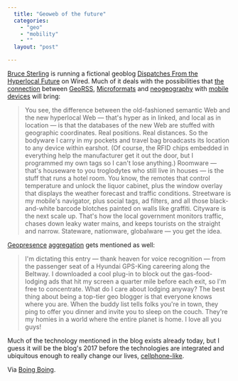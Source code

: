 ```yaml
---
  title: "Geoweb of the future"
  categories: 
    - "geo"
    - "mobility"
    - ""
  layout: "post"

---
```

[Bruce Sterling][1] is running a fictional geoblog [Dispatches From the Hyperlocal Future][2] on Wired. Much of it deals with the possibilities that [the connection][6] between [GeoRSS][3], [Microformats][5] and [neogeography][4] with [mobile devices][10] will bring:

> You see, the difference between the old-fashioned semantic Web and the new hyperlocal Web — that's hyper as in linked, and local as in location — is that the databases of the new Web are stuffed with geographic coordinates. Real positions. Real distances. So the bodyware I carry in my pockets and travel bag broadcasts its location to any device within earshot. (Of course, the RFID chips embedded in everything help the manufacturer get it out the door, but I programmed my own tags so I can't lose anything.) Roomware — that's houseware to you troglodytes who still live in houses — is the stuff that runs a hotel room. You know, the remotes that control temperature and unlock the liquor cabinet, plus the window overlay that displays the weather forecast and traffic conditions. Streetware is my mobile's navigator, plus social tags, ad filters, and all those black-and-white barcode blotches painted on walls like graffiti. Cityware is the next scale up. That's how the local government monitors traffic, chases down leaky water mains, and keeps tourists on the straight and narrow. Stateware, nationware, globalware — you get the idea.

[Geopresence][8] [aggregation][9] gets mentioned as well:

> I'm dictating this entry — thank heaven for voice recognition — from the passenger seat of a Hyundai GPS-King careering along the Beltway. I downloaded a cool plug-in to block out the gas-food-lodging ads that hit my screen a quarter mile before each exit, so I'm free to concentrate. What do I care about lodging anyway? The best thing about being a top-tier geo blogger is that everyone knows where you are. When the buddy list tells folks you're in town, they ping to offer you dinner and invite you to sleep on the couch. They're my homies in a world where the entire planet is home. I love all you guys!

Much of the technology mentioned in the blog exists already today, but I guess it will be the blog's 2017 before the technologies are integrated and ubiquitous enough to really change our lives, [cellphone-like][11].

Via [Boing Boing][7].

[1]: http://en.wikipedia.org/wiki/Bruce_Sterling
[2]: http://www.wired.com/techbiz/it/magazine/15-07/local
[3]: http://georss.org/
[4]: http://www.oreillynet.com/catalog/neogeography/
[5]: http://microformats.org/
[6]: http://geoclue.freedesktop.org/
[7]: http://www.boingboing.net/2007/07/23/bruce_sterlings_fict.html
[8]: http://www.xmpp.org/extensions/xep-0080.html
[9]: http://bergie.iki.fi/blog/jaiku-personal_presence_aggregator/
[10]: http://www.gnome.org/mobile/
[11]: http://en.wikipedia.org/wiki/Japanese_mobile_phone_culture